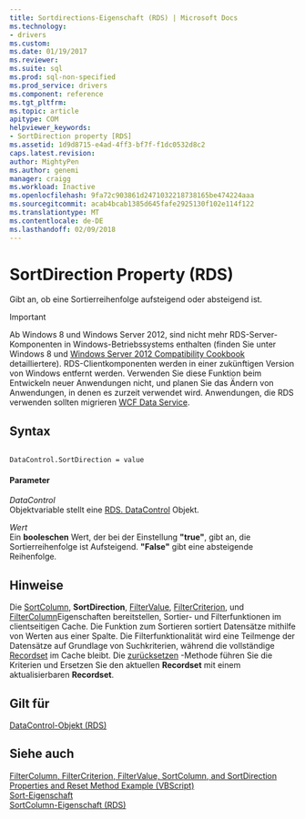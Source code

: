 ```yaml
---
title: Sortdirections-Eigenschaft (RDS) | Microsoft Docs
ms.technology:
- drivers
ms.custom: 
ms.date: 01/19/2017
ms.reviewer: 
ms.suite: sql
ms.prod: sql-non-specified
ms.prod_service: drivers
ms.component: reference
ms.tgt_pltfrm: 
ms.topic: article
apitype: COM
helpviewer_keywords:
- SortDirection property [RDS]
ms.assetid: 1d9d8715-e4ad-4ff3-bf7f-f1dc0532d8c2
caps.latest.revision: 
author: MightyPen
ms.author: genemi
manager: craigg
ms.workload: Inactive
ms.openlocfilehash: 9fa72c903861d2471032218738165be474224aaa
ms.sourcegitcommit: acab4bcab1385d645fafe2925130f102e114f122
ms.translationtype: MT
ms.contentlocale: de-DE
ms.lasthandoff: 02/09/2018
---
```

# <a name="sortdirection-property-rds"></a>SortDirection Property (RDS)
Gibt an, ob eine Sortierreihenfolge aufsteigend oder absteigend ist.  
  
> [!IMPORTANT]
>  Ab Windows 8 und Windows Server 2012, sind nicht mehr RDS-Server-Komponenten in Windows-Betriebssystems enthalten (finden Sie unter Windows 8 und [Windows Server 2012 Compatibility Cookbook](https://www.microsoft.com/en-us/download/details.aspx?id=27416) detailliertere). RDS-Clientkomponenten werden in einer zukünftigen Version von Windows entfernt werden. Verwenden Sie diese Funktion beim Entwickeln neuer Anwendungen nicht, und planen Sie das Ändern von Anwendungen, in denen es zurzeit verwendet wird. Anwendungen, die RDS verwenden sollten migrieren [WCF Data Service](http://go.microsoft.com/fwlink/?LinkId=199565).  
  
## <a name="syntax"></a>Syntax  
  
```  
  
DataControl.SortDirection = value  
```  
  
#### <a name="parameters"></a>Parameter  
 *DataControl*  
 Objektvariable stellt eine [RDS. DataControl](../../../ado/reference/rds-api/datacontrol-object-rds.md) Objekt.  
  
 *Wert*  
 Ein **booleschen** Wert, der bei der Einstellung **"true"**, gibt an, die Sortierreihenfolge ist Aufsteigend. **"False"** gibt eine absteigende Reihenfolge.  
  
## <a name="remarks"></a>Hinweise  
 Die [SortColumn](../../../ado/reference/rds-api/sortcolumn-property-rds.md), **SortDirection**, [FilterValue](../../../ado/reference/rds-api/filtervalue-property-rds.md), [FilterCriterion](../../../ado/reference/rds-api/filtercriterion-property-rds.md), und [FilterColumn](../../../ado/reference/rds-api/filtercolumn-property-rds.md)Eigenschaften bereitstellen, Sortier- und Filterfunktionen im clientseitigen Cache. Die Funktion zum Sortieren sortiert Datensätze mithilfe von Werten aus einer Spalte. Die Filterfunktionalität wird eine Teilmenge der Datensätze auf Grundlage von Suchkriterien, während die vollständige [Recordset](../../../ado/reference/ado-api/recordset-object-ado.md) im Cache bleibt. Die [zurücksetzen](../../../ado/reference/rds-api/reset-method-rds.md) -Methode führen Sie die Kriterien und Ersetzen Sie den aktuellen **Recordset** mit einem aktualisierbaren **Recordset**.  
  
## <a name="applies-to"></a>Gilt für  
 [DataControl-Objekt (RDS)](../../../ado/reference/rds-api/datacontrol-object-rds.md)  
  
## <a name="see-also"></a>Siehe auch  
 [FilterColumn, FilterCriterion, FilterValue, SortColumn, and SortDirection Properties and Reset Method Example (VBScript)](../../../ado/reference/rds-api/filter-column-criterion-value-sortcolumn-sortdirection-example-vbscript.md)   
 [Sort-Eigenschaft](../../../ado/reference/ado-api/sort-property.md)   
 [SortColumn-Eigenschaft (RDS)](../../../ado/reference/rds-api/sortcolumn-property-rds.md)


